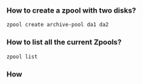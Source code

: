 ### How to create a zpool with two disks?

`zpool create archive-pool da1 da2 `

### How to list all the current Zpools?

`zpool list`

### How
